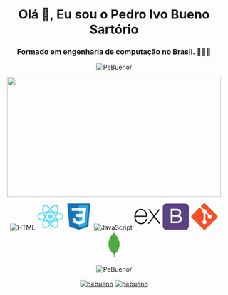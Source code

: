 <h1 align="center">Olá 👋, Eu sou o Pedro Ivo Bueno Sartório</h1>
<h3 align="center">Formado em engenharia de computação no Brasil.  🧑🏻‍💻</h3>
<p align="center"> <img src=https://komarev.com/ghpvc/?username=pebueno alt=PeBueno/> </p>

<p align="center"><img align="center" src="https://media.giphy.com/media/3ohuAxV0DfcLTxVh6w/giphy.gif" width="480" height="270"/></p>

<p align="center">
  <img src=https://github.com/abranhe/programming-languages-logos/blob/master/src/html/html.svg alt=HTML width="60" height="60"/>
  <img src=https://github.com/devicons/devicon/blob/master/icons/react/react-original.svg alt=ReactJS width="60" height="60"/>
  <img src=https://github.com/devicons/devicon/blob/master/icons/css3/css3-original.svg alt=CSS width="60" height="60"/> 
  <img src=https://github.com/abranhe/programming-languages-logos/blob/master/src/javascript/javascript.svg alt=JavaScript width="60" height="60"/>
  <img src=https://github.com/devicons/devicon/blob/master/icons/express/express-original.svg alt=typescript width="60" height="60"/> 
  <img src=https://github.com/devicons/devicon/blob/master/icons/bootstrap/bootstrap-plain.svg alt=Bootstrap width="60" height="60"/> 
  <img src=https://github.com/devicons/devicon/blob/master/icons/git/git-plain.svg alt=Git width="60" height="60"/> 
  <img src=https://github.com/devicons/devicon/blob/master/icons/mongodb/mongodb-plain.svg alt=MongoDB width="60" height="60"/> 
  
</p><p align="center"> 
  <img src=https://github-readme-stats.vercel.app/api?username=pebueno&show_icons=true alt=PeBueno/> </p>

<p align="center">
<a href=https://www.linkedin.com/in/pedroivobu/ target="blank"><img align="center" src=https://cdn.jsdelivr.net/npm/simple-icons@3.0.1/icons/linkedin.svg alt="pebueno" height="20" width="20" /></a>
<a href=https://stackoverflow.com/users/10693813/pebueno/ target="blank"><img align="center" src=https://cdn.jsdelivr.net/npm/simple-icons@3.0.1/icons/stackoverflow.svg alt="pebueno" height="20" width="20" /></a>  
  

</p>

